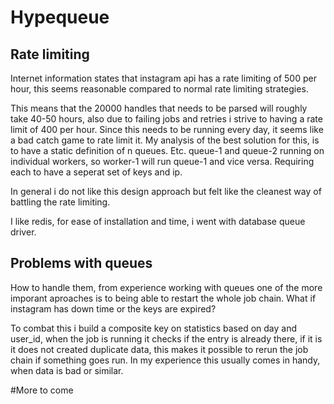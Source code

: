 # Hypequeue

## Rate limiting
Internet information states that instagram api has a rate limiting of 500 per hour, this seems reasonable compared to normal rate limiting strategies.

This means that the 20000 handles that needs to be parsed will roughly take 40-50 hours, also due to failing jobs and retries i strive to having a rate limit of 400 per hour. Since this needs to be running every day, it seems like a bad catch game to rate limit it. My analysis of the best solution for this, is to have a static definition of n queues. Etc. queue-1 and queue-2 running on individual workers, so worker-1 will run queue-1 and vice versa. Requiring each to have a seperat set of keys and ip.

In general i do not like this design approach but felt like the cleanest way of battling the rate limiting.

I like redis, for ease of installation and time, i went with database queue driver.

## Problems with queues
How to handle them, from experience working with queues one of the more imporant aproaches is to being able to restart the whole job chain. What if instagram has down time or the keys are expired? 

To combat this i build a composite key on statistics based on day and user_id, when the job is running it checks if the entry is already there, if it is it does not created duplicate data, this makes it possible to rerun the job chain if something goes run. In my experience this usually comes in handy, when data is bad or similar.

#More to come
